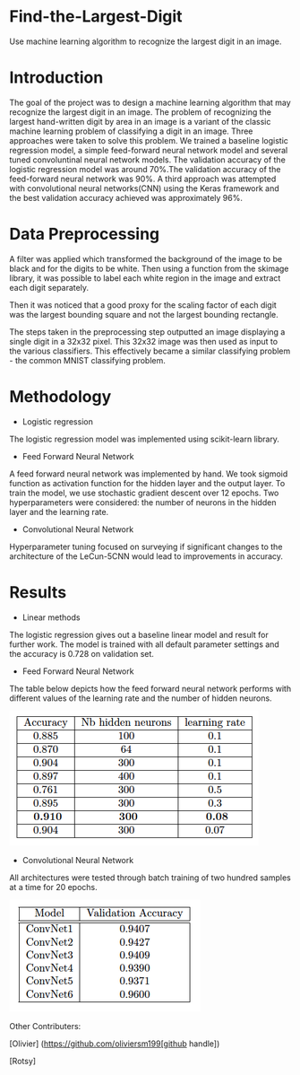 # Find-the-Largest-Digit
Use machine learning algorithm to recognize the largest digit in an image.

# Introduction

The goal of the project was to design a machine learning algorithm that may recognize the largest digit in an image. The problem of recognizing the largest hand-written digit by area in an image is a variant of the classic machine learning problem of classifying a digit in an image. Three approaches were taken to solve this problem. We trained a baseline logistic regression model, a simple feed-forward neural network model and several tuned convoluntinal neural network models. 
The validation accuracy of the logistic regression model was around 70%.The validation accuracy of the feed-forward neural network was 90%. A third approach was attempted with convolutional neural networks(CNN) using the Keras framework and the best validation accuracy achieved was approximately 96%.

# Data Preprocessing

A filter was applied which transformed the background of the image to be black and for the digits to be white. Then using a function from the skimage library, it was possible
to label each white region in the image and extract each digit separately.

Then it was noticed that a good proxy for the scaling factor of each digit was the largest bounding square and not the largest bounding rectangle.

The steps taken in the preprocessing step outputted an image displaying a single digit in a 32x32 pixel. This 32x32 image was then used as input to the various classifiers.
This effectively became a similar classifying problem - the common MNIST classifying problem.

# Methodology

- Logistic regression

The logistic regression model was implemented using scikit-learn library.

- Feed Forward Neural Network

A feed forward neural network was implemented by hand. We took sigmoid function as activation function for the hidden layer and the output layer. To train the model, we use stochastic gradient descent over 12 epochs. Two hyperparameters were considered: the number of neurons in the hidden layer and the learning rate.

- Convolutional Neural Network

Hyperparameter tuning focused on surveying if significant changes to the architecture of the LeCun-5CNN would lead to improvements in accuracy.

# Results
- Linear methods

The logistic regression gives out a baseline linear model and result for further work. The model is trained with all default parameter settings and the accuracy is 0.728 on validation set.

- Feed Forward Neural Network

The table below depicts how the feed forward neural network performs with different values of the learning rate and the number of hidden neurons.

![nn](nn.png)

- Convolutional Neural Network

All architectures were tested through batch training of two hundred samples at a time for 20 epochs. 

![cnn](cnn.png)

 Other Contributers:

[Olivier] (https://github.com/oliviersm199[github handle])

[Rotsy]





